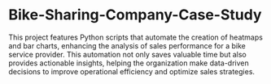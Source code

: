 # Bike-Sharing-Company-Case-Study
This project features Python scripts that automate the creation of heatmaps and bar charts, enhancing the analysis of sales performance for a bike service provider. This automation not only saves valuable time but also provides actionable insights, helping the organization make data-driven decisions to improve operational efficiency and optimize sales strategies.
